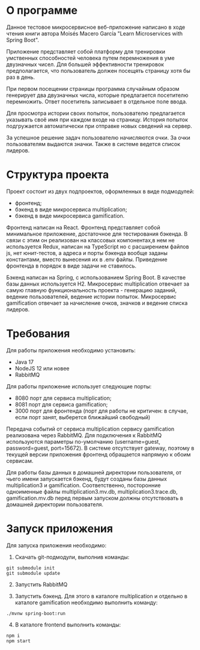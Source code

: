 # О программе

Данное тестовое микросервисное веб-приложение написано в ходе чтения книги автора Moisés Macero García "Learn Microservices with Spring Boot".

Приложение представляет собой платформу для тренировки умственных способностей человека путем перемножения в уме двузначных чисел. 
Для большей эффективности тренировок предполагается, что пользователь должен посещять страницу хотя бы раз в день.

При первом посещении страницы программа случайным образом генерирует два двузначных числа, которые предлагается посетителю перемножить. 
Ответ посетитель записывает в отдельное поле ввода. 

Для просмотра истории своих попыток, пользователю предлагается указывать своё имя при каждом входе на страницу. История попыток подгружается автоматически 
при отправке новых сведений на сервер.

За успешное решение задач пользователю начисляются очки. За очки пользователям выдаются значки. 
Также в системе ведется список лидеров.

# Структура проекта

Проект состоит из двух подпроектов, оформленных в виде подмодулей:
* фронтенд;
* бэкенд в виде микросервиса multiplication;
* бэкенд в виде микросервиса gamification.

Фронтенд написан на React. Фронтенд представляет собой минимальное приложение, достаточное для тестирования бэкенда. В связи с этим он реализован на классовых компонентах,в нем
не используется Redux, написан на TypeScript но с расширением файлов js, нет юнит-тестов, а адреса и порты бэкенда вообще заданы константами, вместо вынесения их в .env файлы. 
Приведение фронтенда в порядок в виде задачи не ставилось.

Бэкенд написан на Spring, с использованием Spring Boot. В качестве базы данных используется H2.
Микросервис multiplication отвечает за самую главную функциональность проекта - генерацию заданий, ведение пользователей, ведение истории попыток.
Микросервис gamification отвечает за начисление очков, значков и ведение списка лидеров.

# Требования

Для работы приложения необходимо установить:
* Java 17
* NodeJS 12 или новее
* RabbitMQ

Для работы приложение использует следующие порты:
* 8080 порт для сервиса multiplication;
* 8081 порт для сервиса gamification;
* 3000 порт для фронтенда (порт для работы не критичен: в случае, если порт занят, выберется ближайший свободный)

Передача событий от сервиса multiplication сервису gamification реализована через RabbitMQ. Для подключения к RabbitMQ используются параметры по-умолчанию (username=guest, password=guest, port=15672).
В системе отсутствует gateway, поэтому в текущей версии приложения фронтенд обращается напрямую к обоим сервисам.

Для работы базы данных в домашней директории пользователя, от чьего имени запускается бэкенд, будут созданы базы данных multiplication3 и gamification. 
Соответственно, посторонние одноименные файлы multiplication3.mv.db, multiplication3.trace.db, gamification.mv.db перед первым запуском должны отсутствовать в домашней директории пользователя.

# Запуск приложения

Для запуска приложения необходимо:

1. Скачать git-подмодули, выполнив команды:

```
git submodule init
git submodule update
```

2. Запустить RabbitMQ

3. Запустить бэкенд. Для этого в каталоге multiplication и отдельно в каталоге gamification необходимо выполнить команду:

```
./mvnw spring-boot:run
```

4. В каталоге frontend выполнить команды:

```
npm i
npm start
```
